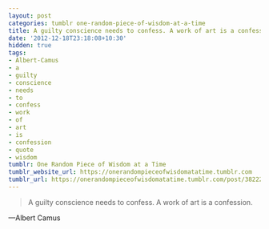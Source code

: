 ```yaml
---
layout: post
categories: tumblr one-random-piece-of-wisdom-at-a-time
title: A guilty conscience needs to confess. A work of art is a confession.
date: '2012-12-18T23:18:08+10:30'
hidden: true
tags:
- Albert-Camus
- a
- guilty
- conscience
- needs
- to
- confess
- work
- of
- art
- is
- confession
- quote
- wisdom
tumblr: One Random Piece of Wisdom at a Time
tumblr_website_url: https://onerandompieceofwisdomatatime.tumblr.com
tumblr_url: https://onerandompieceofwisdomatatime.tumblr.com/post/38222363911/a-guilty-conscience-needs-to-confess-a-work-of
---
```

> A guilty conscience needs to confess. A work of art is a confession.

—Albert Camus
